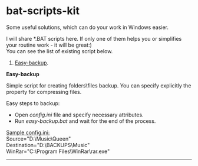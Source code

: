 # bat-scripts-kit
Some useful solutions, which can do your work in Windows easier.

I will share *.BAT scripts here. If only one of them helps you or simplifies your routine work - it will be great:)<br/>
You can see the list of existing script below.

1. <a href="#easy-backup">Easy-backup</a>.

<a name="easy-backup"><b>Easy-backup</b></a>

Simple script for creating folders\files backup. You can specify explicitly the property for compressing files.

Easy steps to backup:
<ul>
  <li> Open <i>config.ini</i> file and specify necessary attributes. </li>
  <li> Run <i>easy-backup.bat</i> and wait for the end of the process. </li>
</ul>

<u>Sample config.ini:</u><br/>
Source="D:\Music\Queen"<br/>
Destination="D:\BACKUPS\Music"<br/>
WinRar="C:\Program Files\WinRar\rar.exe"<br/>

<hr/> 
